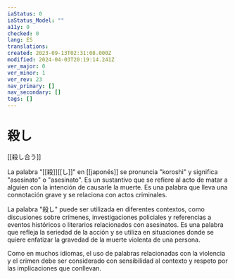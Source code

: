 ```yaml
---
iaStatus: 0
iaStatus_Model: ""
a11y: 0
checked: 0
lang: ES
translations: 
created: 2023-09-13T02:31:08.000Z
modified: 2024-04-03T20:19:14.241Z
ver_major: 0
ver_minor: 1
ver_rev: 23
nav_primary: []
nav_secondary: []
tags: []
---
```

# 殺し

[[殺し合う]]

La palabra "[[殺]][[し]]" en [[japonés]] se pronuncia "koroshi" y significa "asesinato" o "asesinato". Es un sustantivo que se refiere al acto de matar a alguien con la intención de causarle la muerte. Es una palabra que lleva una connotación grave y se relaciona con actos criminales.

La palabra "殺し" puede ser utilizada en diferentes contextos, como discusiones sobre crímenes, investigaciones policiales y referencias a eventos históricos o literarios relacionados con asesinatos. Es una palabra que refleja la seriedad de la acción y se utiliza en situaciones donde se quiere enfatizar la gravedad de la muerte violenta de una persona.

Como en muchos idiomas, el uso de palabras relacionadas con la violencia y el crimen debe ser considerado con sensibilidad al contexto y respeto por las implicaciones que conllevan.